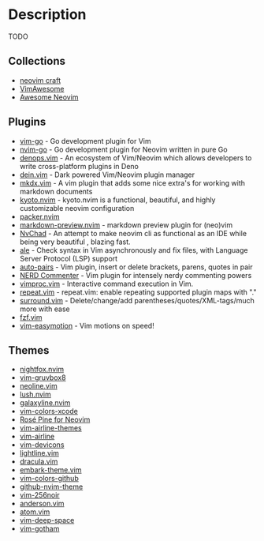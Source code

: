 # Description

TODO


## Collections

- [neovim craft](https://neovimcraft.com/)
- [VimAwesome](https://vimawesome.com/)
- [Awesome Neovim](https://github.com/rockerBOO/awesome-neovim)


## Plugins

- [vim-go](https://github.com/fatih/vim-go) - Go development plugin for Vim
- [nvim-go](https://github.com/zchee/nvim-go) - Go development plugin for Neovim written in pure Go
- [denops.vim](https://github.com/vim-denops/denops.vim) - An ecosystem of Vim/Neovim which allows developers to write cross-platform plugins in Deno
- [dein.vim](https://github.com/Shougo/dein.vim) - Dark powered Vim/Neovim plugin manager
- [mkdx.vim](https://github.com/SidOfc/mkdx) - A vim plugin that adds some nice extra's for working with markdown documents
- [kyoto.nvim](https://github.com/samrath2007/kyoto.nvim) - kyoto.nvim is a functional, beautiful, and highly customizable neovim configuration
- [packer.nvim](https://github.com/wbthomason/packer.nvim)
- [markdown-preview.nvim](https://github.com/iamcco/markdown-preview.nvim) - markdown preview plugin for (neo)vim
- [NvChad](https://github.com/NvChad/NvChad) - An attempt to make neovim cli as functional as an IDE while being very beautiful , blazing fast.
- [ale](https://github.com/dense-analysis/ale) - Check syntax in Vim asynchronously and fix files, with Language Server Protocol (LSP) support
- [auto-pairs](https://github.com/jiangmiao/auto-pairs) - Vim plugin, insert or delete brackets, parens, quotes in pair
- [NERD Commenter](https://github.com/preservim/nerdcommenter) - Vim plugin for intensely nerdy commenting powers
- [vimproc.vim](https://github.com/Shougo/vimproc.vim) - Interactive command execution in Vim.
- [repeat.vim](https://github.com/tpope/vim-repeat) - repeat.vim: enable repeating supported plugin maps with "."
- [surround.vim](https://github.com/tpope/vim-surround) - Delete/change/add parentheses/quotes/XML-tags/much more with ease
- [fzf.vim](https://github.com/junegunn/fzf.vim)
- [vim-easymotion](https://github.com/easymotion/vim-easymotion) - Vim motions on speed!


## Themes

- [nightfox.nvim](https://github.com/EdenEast/nightfox.nvim)
- [vim-gruvbox8](https://github.com/lifepillar/vim-gruvbox8)
- [neoline.vim](https://github.com/adelarsq/neoline.vim)
- [lush.nvim](https://github.com/rktjmp/lush.nvim)
- [galaxyline.nvim](https://github.com/glepnir/galaxyline.nvim)
- [vim-colors-xcode](https://github.com/arzg/vim-colors-xcode)
- [Rosé Pine for Neovim](https://github.com/rose-pine/neovim)
- [vim-airline-themes](https://github.com/vim-airline/vim-airline-themes)
- [vim-airline](https://github.com/vim-airline/vim-airline)
- [vim-devicons](https://github.com/ryanoasis/vim-devicons)
- [lightline.vim](https://github.com/itchyny/lightline.vim)
- [dracula.vim](https://github.com/dracula/vim)
- [embark-theme.vim](https://github.com/embark-theme/vim)
- [vim-colors-github](https://github.com/cormacrelf/vim-colors-github)
- [github-nvim-theme](https://github.com/projekt0n/github-nvim-theme)
- [vim-256noir](https://github.com/andreasvc/vim-256noir)
- [anderson.vim](https://github.com/tlhr/anderson.vim)
- [atom.vim](https://github.com/gregsexton/Atom)
- [vim-deep-space](https://github.com/tyrannicaltoucan/vim-deep-space)
- [vim-gotham](https://github.com/whatyouhide/vim-gotham)
